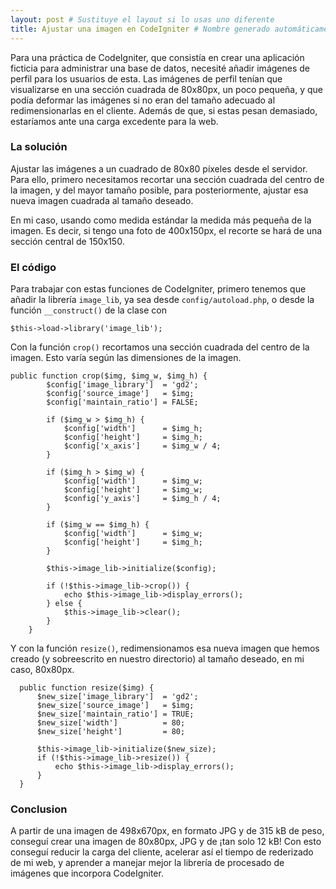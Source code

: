 ```yaml
---
layout: post # Sustituye el layout si lo usas uno diferente
title: Ajustar una imagen en CodeIgniter # Nombre generado automáticamente
---
```


Para una práctica de CodeIgniter, que consistía en crear una aplicación ficticia para administrar una base de datos, necesité añadir imágenes de perfil para los usuarios de esta. Las imágenes de perfil tenían que visualizarse en una sección cuadrada de 80x80px, un poco pequeña, y que podía deformar las imágenes si no eran del tamaño adecuado al redimensionarlas en el cliente. Además de que, si estas pesan demasiado, estaríamos ante una carga excedente para la web.

### La solución
Ajustar las imágenes a un cuadrado de 80x80 píxeles desde el servidor. Para ello, primero necesitamos recortar una sección cuadrada del centro de la imagen, y del mayor tamaño posible, para posteriormente, ajustar esa nueva imagen cuadrada al tamaño deseado.

En mi caso, usando como medida estándar la medida más pequeña de la imagen. Es decir, si tengo una foto de 400x150px, el recorte se hará de una sección central de 150x150.



### El código

Para trabajar con estas funciones de CodeIgniter, primero tenemos que añadir la librería `image_lib`, ya sea desde `config/autoload.php`, o desde la función `__construct()` de la clase con

```
$this->load->library('image_lib');
```

Con la función `crop()` recortamos una sección cuadrada del centro de la imagen. Esto varía según las dimensiones de la imagen.

```
public function crop($img, $img_w, $img_h) {
		$config['image_library']  = 'gd2';
		$config['source_image']   = $img;
		$config['maintain_ratio'] = FALSE;

		if ($img_w > $img_h) {
			$config['width']      = $img_h;
			$config['height']     = $img_h;
			$config['x_axis']     = $img_w / 4;
		}

		if ($img_h > $img_w) {
			$config['width']      = $img_w;
			$config['height']     = $img_w;
			$config['y_axis']     = $img_h / 4;
		}

		if ($img_w == $img_h) {
			$config['width']      = $img_w;
			$config['height']     = $img_h;
		}

		$this->image_lib->initialize($config);

		if (!$this->image_lib->crop()) {
			echo $this->image_lib->display_errors();
		} else {
			$this->image_lib->clear();
		}
	}
  ```
Y con la función `resize()`, redimensionamos esa nueva imagen que hemos creado (y sobreescrito en nuestro directorio) al tamaño deseado, en mi caso, 80x80px.

  ```
	public function resize($img) {
		$new_size['image_library']  = 'gd2';
		$new_size['source_image']   = $img;
		$new_size['maintain_ratio'] = TRUE;
		$new_size['width']          = 80;
		$new_size['height']         = 80;

		$this->image_lib->initialize($new_size);
		if (!$this->image_lib->resize()) {
			echo $this->image_lib->display_errors();
		}
	}
  ```

### Conclusion
A partir de una imagen de 498x670px, en formato JPG y de 315 kB de peso, conseguí crear una imagen de 80x80px, JPG y de ¡tan solo 12 kB! Con esto conseguí reducir la carga del cliente, acelerar así el tiempo de rederizado de mi web, y aprender a manejar mejor la librería de procesado de imágenes que incorpora CodeIgniter.
